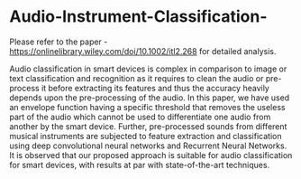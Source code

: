 # Audio-Instrument-Classification-
Please refer to the paper - https://onlinelibrary.wiley.com/doi/10.1002/itl2.268  for detailed analysis.

Audio classification in smart devices is complex in comparison to image or text classification and recognition as it requires to clean the audio or pre-process it before extracting its features and thus the accuracy heavily depends upon the pre-processing of the audio. In this paper, we have used an envelope function having a specific threshold that removes the useless part of the audio which cannot be used to differentiate one audio from another by the smart device. Further, pre-processed sounds from different musical instruments are subjected to feature extraction and classification using deep convolutional neural networks and Recurrent Neural Networks. It is observed that our proposed approach is suitable for audio classification for smart devices, with results at par with state-of-the-art techniques.
